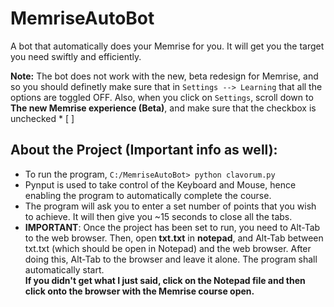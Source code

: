 # MemriseAutoBot

A bot that automatically does your Memrise for you. It will get you the target you need swiftly and efficiently.

<b>Note:</b> The bot does not work with the new, beta redesign for Memrise, and so you should definetly make sure that in `Settings --> Learning` that all the options are toggled OFF. Also, when you click on `Settings`, scroll down to <b>The new Memrise experience (Beta)</b>, and make sure that the checkbox is unchecked \* [ ]

## About the Project (Important info as well):

-   To run the program, `C:/MemriseAutoBot> python clavorum.py`
-   Pynput is used to take control of the Keyboard and Mouse, hence enabling the program to automatically complete the course.
-   The program will ask you to enter a set number of points that you wish to achieve. It will then give you ~15 seconds to close all the tabs.
-   <b>IMPORTANT</b>: Once the project has been set to run, you need to Alt-Tab to the web browser. Then, open <b>txt.txt</b> in <b>notepad</b>, and Alt-Tab between txt.txt (which should be open in Notepad) and the web browser. After doing this, Alt-Tab to the browser and leave it alone. The program shall automatically start. <br> <b>If you didn't get what I just said, click on the Notepad file and then click onto the browser with the Memrise course open.<b>
